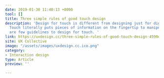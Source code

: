 ```yaml
---
date: 2019-01-30 11:40:13 +0000
tool: []
title: Three simple rules of good touch design
description: 'Design for touch is different from designing just for digital interfaces.
  Touch literally puts pieces of information on the fingertip to manipulate it. Here
  are few guidelines to design for touch. '
link: https://uxdesign.cc/three-simple-rules-of-good-touch-design-4590e0dd1979
site: UX Collective
image: "/assets/images/uxdesign.cc.ico.png"
category:
- Interaction design
type: Article
preview: ''

---
```

